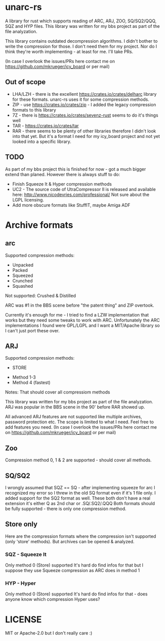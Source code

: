 # unarc-rs
A library for rust which supports reading of ARC, ARJ, ZOO, SQ/SQ2/QQQ, SQZ and HYP files.
This library was written for my bbs project as part of the file analyzation.

This library contains outdated decompression algorithms. I didn't bother to write the compression for those. I don't need them for my project.
Nor do I think they're worth implementing - at least for me. I'll take PRs.

(In case I overlook  the issues/PRs here contact me on https://github.com/mkrueger/icy_board or per mail)

## Out of scope

* LHA/LZH - there is the excellent https://crates.io/crates/delharc library for these formats. unarc-rs uses it for some compression methods.
* ZIP - use https://crates.io/crates/zip - I added the legacy compression formats to this library
* 7Z  - there is https://crates.io/crates/sevenz-rust seems to do it's things well
* TAR - https://crates.io/crates/tar
* RAR - there seems to be plenty of other libraries therefore I didn't look into that yet. But it's a format I need for my icy_board project and not yet looked into a specific library.

## TODO

As part of my bbs project this is finished for now - got a much bigger extend than planed. However there is always stuff to do:

* Finish Squeeze It & Hyper compression methods 
* UC2 - The source code of UtraCompressor II is released and available here: http://www.nicodevries.com/professional/
  Not sure about the LGPL licensing.
* Add more obscure formats like StuffIT, maybe Amiga ADF

# Archive formats

## arc
Supported compression methods:

* Unpacked
* Packed
* Squeezed
* Crunched
* Squashed

Not supported: Crushed & Distilled

ARC was #1 in the BBS scene before "the patent thing" and ZIP overtook.

Currently it's enough for me - I tried to find a LZW implementation that works but they need some tweaks to work with ARC.
Unfortunately the ARC implementations I found were GPL/LGPL and I want a MIT/Apache library so I can't just port these over.

## ARJ

Supported compression methods:

- STORE
* Method 1-3
* Method 4 (fastest)

Notes: That should cover all compressiom methods

This library was written for my bbs project as part of the file analyzation.
ARJ was popular in the BBS scene in the 90' before RAR showed up.

All advanced ARJ features are not supported like multiple archives, password protection etc.
The scope is limited to what I need. Feel free to add features you need.
(In case I overlook  the issues/PRs here contact me on https://github.com/mkrueger/icy_board or per mail)

## Zoo
Compression method 0, 1 & 2 are supported - should cover all methods.


## SQ/SQ2
I wrongly assumed that SQZ == SQ - after implementing squeeze for arc I recognized my error so I threw in the old SQ format even if it's 1 file only.
I added support for the SQ2 format as well. These both don't have a real extension it's either Q as 2nd char or .SQ/.SQ2/.QQQ
Both formats should be fully supported - there is only one compression method.

## Store only

Here are the compression formats where the compression isn't supported (only 'store' methods). But archives can be opened & analyzed.

### SQZ - Squeeze It
Only method 0 (Store) supported
It's hard do find infos for that but I suppose they use Squeeze compression as ARC does in method 1

### HYP - Hyper
Only method 0 (Store) supported
It's hard do find infos for that - does anyone know which compression Hyper uses?

# LICENSE

MIT or Apache-2.0 but I don't really care :)